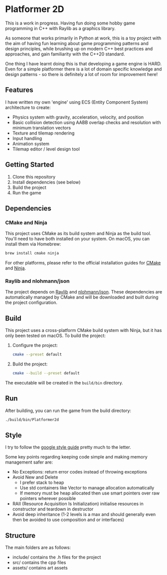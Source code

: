 # Platformer 2D

This is a work in progress. Having fun doing some hobby game programming in C++ with Raylib as a graphics library.

As someone that works primarily in Python at work, this is a toy project with the aim of having fun learning about game programming patterns and design principles, while brushing up on modern C++ best practices and approaches, and gain familiarity with the C++20 standard.

One thing I have learnt doing this is that developing a game engine is HARD. Even for a simple platformer there is a lot of domain specific knowledge and design patterns - so there is definitely a lot of room for improvement here!

## Features

I have written my own 'engine' using ECS (Entity Component System) architecture to create:

- Physics system with gravity, acceleration, velocity, and position
- Basic collision detection using AABB overlap checks and resolution with minimum translation vectors
- Texture and tilemap rendering
- Input handling
- Animation system
- Tilemap editor / level design tool

## Getting Started

1. Clone this repository
2. Install dependencies (see below)
3. Build the project
4. Run the game

## Dependencies

### CMake and Ninja

This project uses CMake as its build system and Ninja as the build tool. You'll need to have both installed on your system. On macOS, you can install them via Homebrew:

```bash
brew install cmake ninja
```

For other platforms, please refer to the official installation guides for [CMake](https://cmake.org/install/) and [Ninja](https://ninja-build.org/).

### Raylib and nlohmann/json

The project depends on [Raylib](https://www.raylib.com/) and [nlohmann/json](https://github.com/nlohmann/json). These dependencies are automatically managed by CMake and will be downloaded and built during the project configuration.

## Build

This project uses a cross-platform CMake build system with Ninja, but it has only been tested on macOS. To build the project:

1. Configure the project:
   ```bash
   cmake --preset default
   ```

2. Build the project:
   ```bash
   cmake --build --preset default
   ```

The executable will be created in the `build/bin` directory.

## Run

After building, you can run the game from the build directory:

```bash
./build/bin/Platformer2d
```

## Style

I try to follow the [google style guide](https://google.github.io/styleguide/cppguide.html) pretty much to the letter.

Some key points regarding keeping code simple and making memory management safer are:

- No Exceptions: return error codes instead of throwing exceptions
- Avoid New and Delete
  - I prefer stack to heap
  - Use std containers like Vector to manage allocation automatically
  - If memory must be heap allocated then use smart pointers over raw pointers wherever possible
- RAII (Resource Acquisition Is Initialization) initialise resources in constructor and teardown in destructor
- Avoid deep inheritance (1-2 levels is a max and should generally even then be avoided to use composition and or interfaces)

## Structure

The main folders are as follows:

- include/ contains the .h files for the project
- src/ contains the cpp files
- assets/ contains art assets
